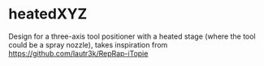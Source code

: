 # heatedXYZ
Design for a three-axis tool positioner with a heated stage (where the tool could be a spray nozzle), takes inspiration from https://github.com/lautr3k/RepRap-iTopie
